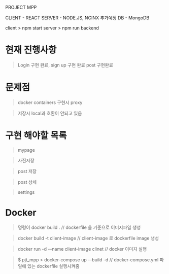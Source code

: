 PROJECT MPP 

CLIENT    - REACT 
SERVER    - NODE.JS, NGINX 추가예정 
DB        - MongoDB

client > npm start
server > npm run backend

# 현재 진행사항 
> Login 구현 완료,
> sign up 구현 완료
> post 구현완료
> 

# 문제점
> docker containers 구현시 proxy

> 저장시 local과 호환이 안되고 있음


# 구현 해야할 목록 
> mypage

> 사진저장

> post 저장

> post 상세

> settings 

# Docker 
> 명령어
> docker build .  // dockerfile 을 기준으로 이미지파일 생성

> docker build -t client-image // client-image 로 dockerfile image 생성

> docker run -d --name client-image clinet // docker 이미지 실행 

> $ pjt_mpp > docker-compose up --build -d  // docker-compose.yml 파일에 있는 dockerfile 실행시켜줌 
